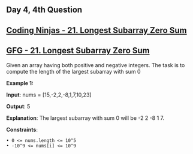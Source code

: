 <h2>Day 4, 4th Question</h2>

<h2><a href="https://www.codingninjas.com/studio/problems/920321?topList=striver-sde-sheet-problems&utm_source=striver&utm_medium=website">Coding Ninjas - 21. Longest Subarray Zero Sum</a></h2>

<h2><a href="https://www.geeksforgeeks.org/problems/largest-subarray-with-0-sum/1">GFG - 21. Longest Subarray Zero Sum</a></h2>

Given an array having both positive and negative integers. The task is to compute the length of the largest subarray with sum 0

**Example 1:**

**Input**: nums = [15,-2,2,-8,1,7,10,23]

**Output**: 5

**Explanation**: The largest subarray with sum 0 will be -2 2 -8 1 7.



**Constraints**:

    • 0 <= nums.length <= 10^5
    • -10^9 <= nums[i] <= 10^9